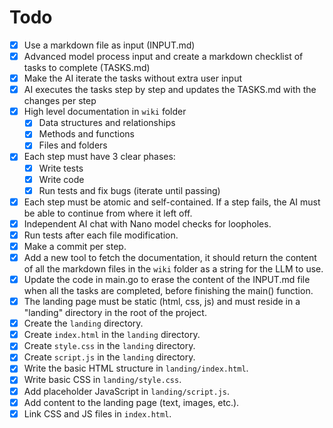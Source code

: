 # Todo

- [x] Use a markdown file as input (INPUT.md)
- [x] Advanced model process input and create a markdown checklist of tasks to complete (TASKS.md)
- [x] Make the AI iterate the tasks without extra user input
- [x] AI executes the tasks step by step and updates the TASKS.md with the changes per step
- [x] High level documentation in `wiki` folder
  - [x] Data structures and relationships
  - [x] Methods and functions
  - [x] Files and folders
- [x] Each step must have 3 clear phases:
  - [x] Write tests
  - [x] Write code
  - [x] Run tests and fix bugs (iterate until passing)
- [x] Each step must be atomic and self-contained. If a step fails, the AI must be able to continue from where it left off.
- [x] Independent AI chat with Nano model checks for loopholes.
- [x] Run tests after each file modification.
- [x] Make a commit per step.
- [x] Add a new tool to fetch the documentation, it should return the content of all the markdown files in the `wiki` folder as a string for the LLM to use.
- [x] Update the code in main.go to erase the content of the INPUT.md file when all the tasks are completed, before finishing the main() function.
- [x] The landing page must be static (html, css, js) and must reside in a "landing" directory in the root of the project.
- [x] Create the `landing` directory.
- [x] Create `index.html` in the `landing` directory.
- [x] Create `style.css` in the `landing` directory.
- [x] Create `script.js` in the `landing` directory.
- [x] Write the basic HTML structure in `landing/index.html`.
- [x] Write basic CSS in `landing/style.css`.
- [x] Add placeholder JavaScript in `landing/script.js`.
- [x] Add content to the landing page (text, images, etc.).
- [x] Link CSS and JS files in `index.html`.